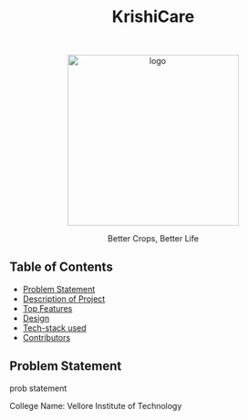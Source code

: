 <h1 align="center"> KrishiCare </h1> <br>
<p align="center">
    <img src="#" alt="logo" width="300">
  </a>
</p>

<p align="center">
Better Crops, Better Life
</p>

## Table of Contents

- [Problem Statement](#problem-statement)
- [Description of Project](#description-of-project)
- [Top Features](#top-features)
- [Design](#design)
- [Tech-stack used](#techstack-used)
- [Contributors](#contributors)

## Problem Statement

<p> prob statement </p>
College Name: Vellore Institute of Technology <br/>
